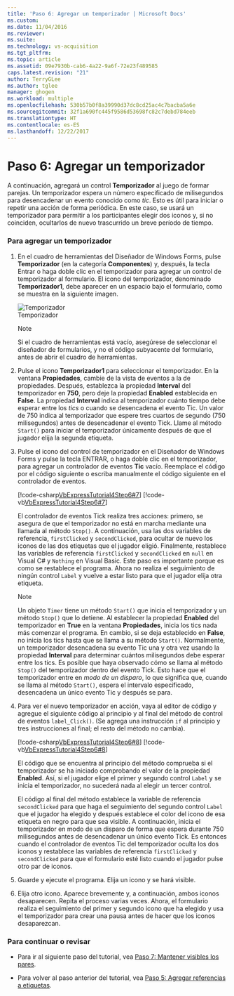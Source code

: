 ```yaml
---
title: 'Paso 6: Agregar un temporizador | Microsoft Docs'
ms.custom: 
ms.date: 11/04/2016
ms.reviewer: 
ms.suite: 
ms.technology: vs-acquisition
ms.tgt_pltfrm: 
ms.topic: article
ms.assetid: 09e7930b-cab6-4a22-9a6f-72e23f489585
caps.latest.revision: "21"
author: TerryGLee
ms.author: tglee
manager: ghogen
ms.workload: multiple
ms.openlocfilehash: 530b57b0f8a39990d37dc8cd25ac4c7bacba5a6e
ms.sourcegitcommit: 32f1a690fc445f9586d53698fc82c7debd784eeb
ms.translationtype: HT
ms.contentlocale: es-ES
ms.lasthandoff: 12/22/2017
---
```

# <a name="step-6-add-a-timer"></a>Paso 6: Agregar un temporizador
A continuación, agregará un control **Temporizador** al juego de formar parejas. Un temporizador espera un número especificado de milisegundos para desencadenar un evento conocido como *tic*. Esto es útil para iniciar o repetir una acción de forma periódica. En este caso, se usará un temporizador para permitir a los participantes elegir dos iconos y, si no coinciden, ocultarlos de nuevo trascurrido un breve período de tiempo.  
  
### <a name="to-add-a-timer"></a>Para agregar un temporizador  
  
1.  En el cuadro de herramientas del Diseñador de Windows Forms, pulse **Temporizador** (en la categoría **Componentes**) y, después, la tecla Entrar o haga doble clic en el temporizador para agregar un control de temporizador al formulario. El icono del temporizador, denominado **Temporizador1**, debe aparecer en un espacio bajo el formulario, como se muestra en la siguiente imagen.  
  
     ![Temporizador](../ide/media/express_timer.png "Express_Timer")  
Temporizador  
  
    > [!NOTE]
    >  Si el cuadro de herramientas está vacío, asegúrese de seleccionar el diseñador de formularios, y no el código subyacente del formulario, antes de abrir el cuadro de herramientas.  
  
2.  Pulse el icono **Temporizador1** para seleccionar el temporizador. En la ventana **Propiedades**, cambie de la vista de eventos a la de propiedades. Después, establezca la propiedad **Interval** del temporizador en **750**, pero deje la propiedad **Enabled** establecida en **False**. La propiedad **Interval** indica al temporizador cuánto tiempo debe esperar entre los *tics* o cuando se desencadena el evento Tic. Un valor de 750 indica al temporizador que espere tres cuartos de segundo (750 milisegundos) antes de desencadenar el evento Tick. Llame al método `Start()` para iniciar el temporizador únicamente después de que el jugador elija la segunda etiqueta.  
  
3.  Pulse el icono del control de temporizador en el Diseñador de Windows Forms y pulse la tecla ENTRAR, o haga doble clic en el temporizador, para agregar un controlador de eventos **Tic** vacío. Reemplace el código por el código siguiente o escriba manualmente el código siguiente en el controlador de eventos.  
  
     [!code-csharp[VbExpressTutorial4Step6#7](../ide/codesnippet/CSharp/step-6-add-a-timer_1.cs)]
     [!code-vb[VbExpressTutorial4Step6#7](../ide/codesnippet/VisualBasic/step-6-add-a-timer_1.vb)]  
  
     El controlador de eventos Tick realiza tres acciones: primero, se asegura de que el temporizador no está en marcha mediante una llamada al método `Stop()`. A continuación, usa las dos variables de referencia, `firstClicked` y `secondClicked`, para ocultar de nuevo los iconos de las dos etiquetas que el jugador eligió. Finalmente, restablece las variables de referencia `firstClicked` y `secondClicked` en `null` en Visual C# y `Nothing` en Visual Basic. Este paso es importante porque es como se restablece el programa. Ahora no realiza el seguimiento de ningún control `Label` y vuelve a estar listo para que el jugador elija otra etiqueta.  
  
    > [!NOTE]
    >  Un objeto `Timer` tiene un método `Start()` que inicia el temporizador y un método `Stop()` que lo detiene. Al establecer la propiedad **Enabled** del temporizador en **True** en la ventana **Propiedades**, inicia los tics nada más comenzar el programa. En cambio, si se deja establecido en **False**, no inicia los tics hasta que se llama a su método `Start()`. Normalmente, un temporizador desencadena su evento Tic una y otra vez usando la propiedad **Interval** para determinar cuántos milisegundos debe esperar entre los tics. Es posible que haya observado cómo se llama al método `Stop()` del temporizador dentro del evento Tick. Esto hace que el temporizador entre en *modo de un disparo*, lo que significa que, cuando se llama al método `Start()`, espera el intervalo especificado, desencadena un único evento Tic y después se para.  
  
4.  Para ver el nuevo temporizador en acción, vaya al editor de código y agregue el siguiente código al principio y al final del método de control de eventos `label_Click()`. (Se agrega una instrucción `if` al principio y tres instrucciones al final; el resto del método no cambia).  
  
     [!code-csharp[VbExpressTutorial4Step6#8](../ide/codesnippet/CSharp/step-6-add-a-timer_2.cs)]
     [!code-vb[VbExpressTutorial4Step6#8](../ide/codesnippet/VisualBasic/step-6-add-a-timer_2.vb)]  
  
     El código que se encuentra al principio del método comprueba si el temporizador se ha iniciado comprobando el valor de la propiedad **Enabled**. Así, si el jugador elige el primer y segundo control `Label` y se inicia el temporizador, no sucederá nada al elegir un tercer control.  
  
     El código al final del método establece la variable de referencia `secondClicked` para que haga el seguimiento del segundo control `Label` que el jugador ha elegido y después establece el color del icono de esa etiqueta en negro para que sea visible. A continuación, inicia el temporizador en modo de un disparo de forma que espera durante 750 milisegundos antes de desencadenar un único evento Tick. Es entonces cuando el controlador de eventos Tic del temporizador oculta los dos iconos y restablece las variables de referencia `firstClicked` y `secondClicked` para que el formulario esté listo cuando el jugador pulse otro par de iconos.  
  
5.  Guarde y ejecute el programa. Elija un icono y se hará visible.  
  
6.  Elija otro icono. Aparece brevemente y, a continuación, ambos iconos desaparecen. Repita el proceso varias veces. Ahora, el formulario realiza el seguimiento del primer y segundo icono que ha elegido y usa el temporizador para crear una pausa antes de hacer que los iconos desaparezcan.  
  
### <a name="to-continue-or-review"></a>Para continuar o revisar  
  
-   Para ir al siguiente paso del tutorial, vea [Paso 7: Mantener visibles los pares](../ide/step-7-keep-pairs-visible.md).  
  
-   Para volver al paso anterior del tutorial, vea [Paso 5: Agregar referencias a etiquetas](../ide/step-5-add-label-references.md).